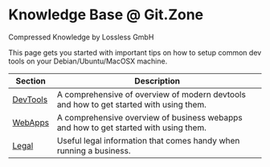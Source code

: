 # Knowledge Base @ Git.Zone
Compressed Knowledge by Lossless GmbH

This page gets you started with important tips on how to setup common dev tools on your Debian/Ubuntu/MacOSX machine.

| Section | Description |
| --- | --- |
| [DevTools](docs/devtools/index.md) | A comprehensive of overview of modern devtools and how to get started with using them. |
| [WebApps](docs/webapps/index.md) | A comprehensive overview of business webapps and how to get started with using them. |
| [Legal](docs/legal/index.md) | Useful legal information that comes handy when running a business. |
